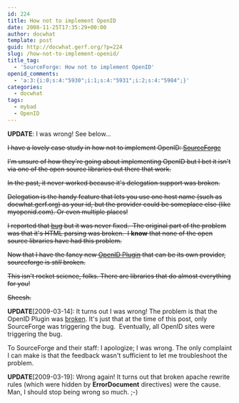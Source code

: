 ```yaml
---
id: 224
title: How not to implement OpenID
date: 2008-11-25T17:35:29+00:00
author: docwhat
template: post
guid: http://docwhat.gerf.org/?p=224
slug: /how-not-to-implement-openid/
title_tag:
  - 'SourceForge: How not to implement OpenID'
openid_comments:
  - 'a:3:{i:0;s:4:"5930";i:1;s:4:"5931";i:2;s:4:"5984";}'
categories:
  - docwhat
tags:
  - mybad
  - OpenID
---
```

**UPDATE**: I was wrong! See below...

~~I have a lovely case study in how not to implement OpenID: [SourceForge](http://sourceforge.net/)~~

~~I'm unsure of how they're going about implementing OpenID but I bet it isn't via one of the open source libraries out there that work.~~

~~In the past, it never worked because it's delegation support was broken.~~

~~Delegation is the handy feature that lets you use one host name (such as docwhat.gerf.org) as your id, but the provider could be someplace else (like myopenid.com). Or even multiple places!~~

~~I reported that [bug](https://sourceforge.net/tracker2/?func=detail&aid=1955438&group_id=1&atid=200001) but it was never fixed.  The original part of the problem was that it's HTML parsing was broken.  I **know** that none of the open source libraries have had this problem.~~

~~Now that I have the fancy new [OpenID Plugin](http://wordpress.org/extend/plugins/openid/) that can be its own provider, sourceforge is *still* broken.~~

~~This isn't rocket science, folks. There are libraries that do almost everything for you!~~

~~Sheesh.~~

**UPDATE**[2009-03-14]: It turns out I was wrong! The problem is that the OpenID Plugin was [broken](http://code.google.com/p/diso/issues/detail?id=101&colspec=ID%20Type%20Project%20Status%20Priority%20Milestone%20Owner%20Summary). It's just that at the time of this post, only SourceForge was triggering the bug.  Eventually, all OpenID sites were triggering the bug.

To SourceForge and their staff: I apologize; I was wrong. The only complaint I can make is that the feedback wasn't sufficient to let me troubleshoot the problem.

**UPDATE**[2009-03-19]: Wrong again! It turns out that broken apache rewrite rules (which were hidden by **ErrorDocument** directives) were the cause. Man, I should stop being wrong so much. ;-)

